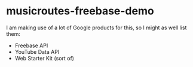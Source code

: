 musicroutes-freebase-demo
=========================

I am making use of a lot of Google products for this, so I might as well list them:

* Freebase API
* YouTube Data API
* Web Starter Kit (sort of)